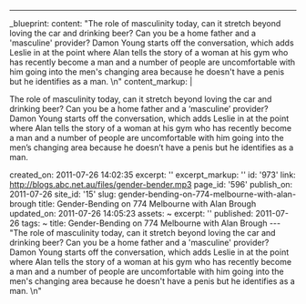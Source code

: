 ---
_blueprint:
  content: "The role of masculinity today, can it stretch beyond loving the car and
    drinking beer? Can you be a home father and a 'masculine' provider? Damon Young
    starts off the conversation, which adds Leslie in at the point where Alan tells
    the story of a woman at his gym who has recently become a man and a number of
    people are uncomfortable with him going into the men's changing area because he
    doesn't have a penis but he identifies as a man. \n"
  content_markup: |
    <p>The role of masculinity today, can it stretch beyond loving the car and drinking beer? Can you be a home father and a &lsquo;masculine&rsquo; provider? Damon Young starts off the conversation, which adds Leslie in at the point where Alan tells the story of a woman at his gym who has recently become a man and a number of people are uncomfortable with him going into the men&rsquo;s changing area because he doesn&rsquo;t have a penis but he identifies as a man.</p>
  created_on: 2011-07-26 14:02:35
  excerpt: ''
  excerpt_markup: ''
  id: '973'
  link: http://blogs.abc.net.au/files/gender-bender.mp3
  page_id: '596'
  publish_on: 2011-07-26
  site_id: '15'
  slug: gender-bending-on-774-melbourne-with-alan-brough
  title: Gender-Bending on 774 Melbourne with Alan Brough
  updated_on: 2011-07-26 14:05:23
assets: ~
excerpt: ''
published: 2011-07-26
tags: ~
title: Gender-Bending on 774 Melbourne with Alan Brough
--- "The role of masculinity today, can it stretch beyond loving the car and drinking
  beer? Can you be a home father and a 'masculine' provider? Damon Young starts off
  the conversation, which adds Leslie in at the point where Alan tells the story of
  a woman at his gym who has recently become a man and a number of people are uncomfortable
  with him going into the men's changing area because he doesn't have a penis but
  he identifies as a man. \n"
